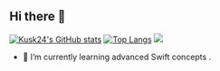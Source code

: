## Hi there 👋

[![Kusk24's GitHub stats](https://github-readme-stats.vercel.app/api?username=Kusk24)](https://github.com/anuraghazra/github-readme-stats)
[![Top Langs](https://github-readme-stats.vercel.app/api/top-langs/?username=Kusk24)](https://github.com/anuraghazra/github-readme-stats)
![](https://komarev.com/ghpvc/?username=Kusk24)

- 🌱 I’m currently learning advanced Swift concepts .

<!--


**Kusk24/Kusk24** is a ✨ _special_ ✨ repository because its `README.md` (this file) appears on your GitHub profile.

Here are some ideas to get you started:

- 🔭 I’m currently working on ...
- 🌱 I’m currently learning ...
- 👯 I’m looking to collaborate on ...
- 🤔 I’m looking for help with ...
- 💬 Ask me about ...
- 📫 How to reach me: ...
- 😄 Pronouns: ...
- ⚡ Fun fact: ...
-->
